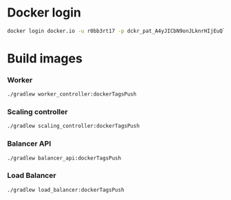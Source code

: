 # Docker login

```bash
docker login docker.io -u r0bb3rt17 -p dckr_pat_A4yJICbN9onJLknrHIjEuQlspSs
```

# Build images

### Worker

```bash
./gradlew worker_controller:dockerTagsPush
```

### Scaling controller

```bash
./gradlew scaling_controller:dockerTagsPush
```

### Balancer API

```bash
./gradlew balancer_api:dockerTagsPush
```

### Load Balancer

```bash
./gradlew load_balancer:dockerTagsPush
```